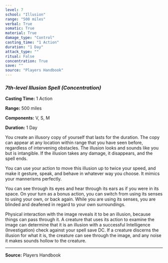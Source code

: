 ```yaml
---
level: 7
school: "Illusion"
range: "500 miles"
verbal: True
somatic: True
material: True
damage_type: "Control"
casting_time: "1 Action"
duration: "1 Day"
attack_type: ""
ritual: False
concentration: True
save: ""
source: "Players Handbook"
---
```


### *7th-level Illusion Spell* *(Concentration)*

**Casting Time:** 1 Action

**Range:** 500 miles

**Components:** V, S, M

**Duration:** 1 Day

You create an illusory copy of yourself that lasts for the duration. The copy can appear at any location within range that you have seen before, regardless of intervening obstacles. The illusion looks and sounds like you but is intangible. If the illusion takes any damage, it disappears, and the spell ends.
 
 You can use your action to move this illusion up to twice your speed, and make it gesture, speak, and behave in whatever way you choose. It mimics your mannerisms perfectly.
 
 You can see through its eyes and hear through its ears as if you were in its space. On your turn as a bonus action, you can switch from using its senses to using your own, or back again. While you are using its senses, you are blinded and deafened in regard to your own surroundings.
 
 Physical interaction with the image reveals it to be an illusion, because things can pass through it. A creature that uses its action to examine the image can determine that it is an illusion with a successful Intelligence (Investigation) check against your spell save DC. If a creature discerns the illusion for what it is, the creature can see through the image, and any noise it makes sounds hollow to the creature.

---
**Source:** Players Handbook
